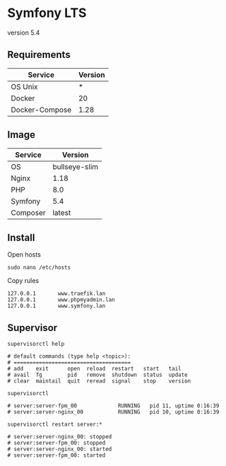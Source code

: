 # Symfony LTS
version 5.4

## Requirements

| Service           | Version |
| ----------------- | ------- |
| OS Unix           | *       |
| Docker            | 20      |
| Docker-Compose    | 1.28    |

## Image

| Service           | Version       |
| ----------------- | ------------- |
| OS                | bullseye-slim |
| Nginx             | 1.18          |
| PHP               | 8.0           |
| Symfony           | 5.4           |
| Composer          | latest        |

## Install

Open hosts

```
sudo nano /etc/hosts
```

Copy rules

```
127.0.0.1       www.traefik.lan
127.0.0.1       www.phpmyadmin.lan
127.0.0.1       www.symfony.lan
```

## Supervisor

```shell
supervisorctl help

# default commands (type help <topic>):
# =====================================
# add    exit      open  reload  restart   start   tail   
# avail  fg        pid   remove  shutdown  status  update 
# clear  maintail  quit  reread  signal    stop    version
```

```shell
supervisorctl

# server:server-fpm_00             RUNNING   pid 11, uptime 0:16:39
# server:server-nginx_00           RUNNING   pid 10, uptime 0:16:39
```

```shell
supervisorctl restart server:*

# server:server-nginx_00: stopped
# server:server-fpm_00: stopped
# server:server-nginx_00: started
# server:server-fpm_00: started
```